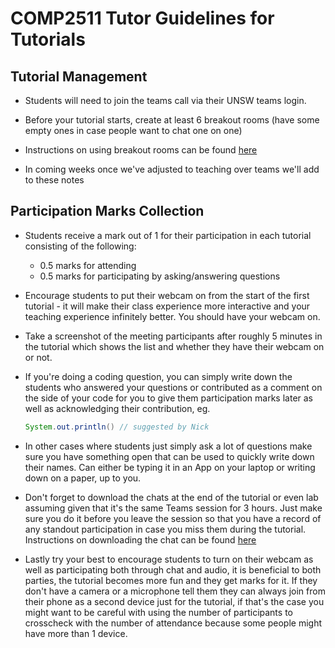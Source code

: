 # COMP2511 Tutor Guidelines for Tutorials

## Tutorial Management

- Students will need to join the teams call via their UNSW teams login.

- Before your tutorial starts, create at least 6 breakout rooms (have some empty ones in case people want to chat one on one)

- Instructions on using breakout rooms can be found [here](https://support.microsoft.com/en-us/office/use-breakout-rooms-in-teams-meetings-7de1f48a-da07-466c-a5ab-4ebace28e461#bkmk_createrooms)

- In coming weeks once we've adjusted to teaching over teams we'll add to these notes

## Participation Marks Collection

- Students receive a mark out of 1 for their participation in each tutorial consisting of the following:
    * 0.5 marks for attending
    * 0.5 marks for participating by asking/answering questions

- Encourage students to put their webcam on from the start of the first tutorial - it will make their class experience more interactive and your teaching experience infinitely better. You should have your webcam on.

- Take a screenshot of the meeting participants after roughly 5 minutes in the tutorial which shows the list and whether they have their webcam on or not.

- If you're doing a coding question, you can simply write down the students who answered your questions or contributed as a comment on the side of your code for you to give them participation marks later as well as acknowledging their contribution, eg.

    ```java
    System.out.println() // suggested by Nick
    ```

- In other cases where students just simply ask a lot of questions make sure you have something open that can be used to quickly write down their names. Can either be typing it in an App on your laptop or writing down on a paper, up to you.

- Don't forget to download the chats at the end of the tutorial or even lab assuming given that it's the same Teams session for 3 hours. Just make sure you do it before you leave the session so that you have a record of any standout participation in case you miss them during the tutorial. Instructions on downloading the chat can be found [here](https://www.technipages.com/microsoft-teams-export-chat-history)

- Lastly try your best to encourage students to turn on their webcam as well as participating both through chat and audio, it is beneficial to both parties, the tutorial becomes more fun and they get marks for it. If they don't have a camera or a microphone tell them they can always join from their phone as a second device just for the tutorial, if that's the case you might want to be careful with using the number of participants to crosscheck with the number of attendance because some people might have more than 1 device.
